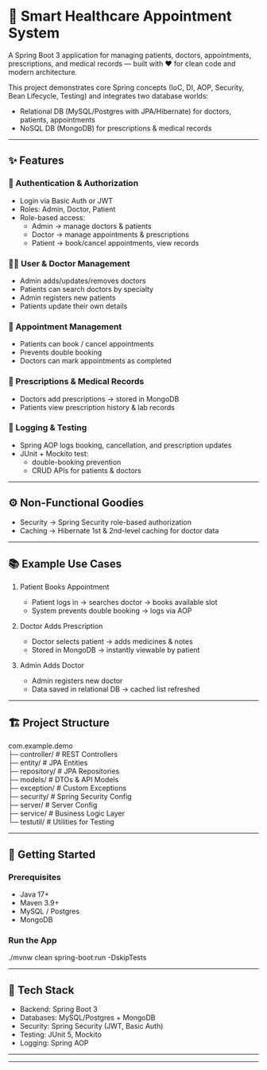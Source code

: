 # 🏥 Smart Healthcare Appointment System  

A Spring Boot 3 application for managing patients, doctors, appointments, prescriptions, and medical records — built with ❤️ for clean code and modern architecture.  

This project demonstrates core Spring concepts (IoC, DI, AOP, Security, Bean Lifecycle, Testing) and integrates two database worlds:  
- Relational DB (MySQL/Postgres with JPA/Hibernate) for doctors, patients, appointments  
- NoSQL DB (MongoDB) for prescriptions & medical records  

---

## ✨ Features  

### 🔐 Authentication & Authorization  
- Login via Basic Auth or JWT  
- Roles: Admin, Doctor, Patient  
- Role-based access:  
  - Admin → manage doctors & patients  
  - Doctor → manage appointments & prescriptions  
  - Patient → book/cancel appointments, view records  

### 👩‍⚕️ User & Doctor Management  
- Admin adds/updates/removes doctors  
- Patients can search doctors by specialty  
- Admin registers new patients  
- Patients update their own details  

### 📅 Appointment Management  
- Patients can book / cancel appointments  
- Prevents double booking  
- Doctors can mark appointments as completed  

### 💊 Prescriptions & Medical Records  
- Doctors add prescriptions → stored in MongoDB  
- Patients view prescription history & lab records  

### 📝 Logging & Testing  
- Spring AOP logs booking, cancellation, and prescription updates  
- JUnit + Mockito test:  
  - double-booking prevention  
  - CRUD APIs for patients & doctors  

---

## ⚙️ Non-Functional Goodies  
- Security → Spring Security role-based authorization  
- Caching → Hibernate 1st & 2nd-level caching for doctor data  

---

## 📚 Example Use Cases  

1. Patient Books Appointment  
   - Patient logs in → searches doctor → books available slot  
   - System prevents double booking → logs via AOP  

2. Doctor Adds Prescription  
   - Doctor selects patient → adds medicines & notes  
   - Stored in MongoDB → instantly viewable by patient  

3. Admin Adds Doctor  
   - Admin registers new doctor  
   - Data saved in relational DB → cached list refreshed  

---

## 🏗️ Project Structure  

com.example.demo  
 ├─ controller/       # REST Controllers  
 ├─ entity/           # JPA Entities  
 ├─ repository/       # JPA Repositories  
 ├─ models/           # DTOs & API Models  
 ├─ exception/        # Custom Exceptions  
 ├─ security/         # Spring Security Config  
 ├─ server/           # Server Config  
 ├─ service/          # Business Logic Layer  
 └─ testutil/         # Utilities for Testing  

---

## 🚀 Getting Started  

### Prerequisites  
- Java 17+  
- Maven 3.9+  
- MySQL / Postgres  
- MongoDB  

### Run the App  
./mvnw clean spring-boot:run -DskipTests  

---

## 🧪 Tech Stack  
- Backend: Spring Boot 3  
- Databases: MySQL/Postgres + MongoDB  
- Security: Spring Security (JWT, Basic Auth)  
- Testing: JUnit 5, Mockito  
- Logging: Spring AOP  

---

---


